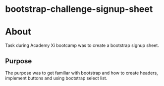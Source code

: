 # bootstrap-challenge-signup-sheet
# About
Task during Academy Xi bootcamp was to create a bootstrap signup sheet. 
## Purpose
The purpose was to get familiar with bootstrap and how to create headers, implement buttons and using bootstrap select list.
